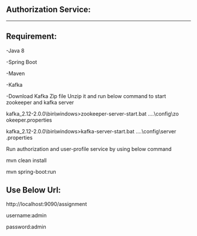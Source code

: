 Authorization Service:
----------------------
----------------------

Requirement:         
------------
-Java 8

-Spring Boot

-Maven

-Kafka

-Download Kafka Zip file Unzip it and run below command to start zookeeper and kafka server


kafka_2.12-2.0.0\bin\windows>zookeeper-server-start.bat ..\..\config\zo
okeeper.properties



kafka_2.12-2.0.0\bin\windows>kafka-server-start.bat ..\..\config\server
.properties

Run authorization and user-profile service by using below command

mvn clean install

mvn spring-boot:run

Use Below Url:
--------------
http://localhost:9090/assignment

username:admin

password:admin
